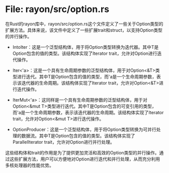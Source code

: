 # File: rayon/src/option.rs

在Rust的rayon库中，rayon/src/option.rs这个文件定义了一些关于Option类型的扩展方法。具体来说，该文件中定义了一些扩展trait和struct，以支持Option类型的并行操作。

- IntoIter<T>：这是一个泛型结构体，用于将Option<T>类型转换为迭代器。其中T是Option包含的值的类型。该结构体实现了Iterator trait，允许对Option进行迭代操作。

- Iter<'a>：这是一个具有生命周期参数的泛型结构体，用于对Option<&T>类型进行迭代。其中T是Option包含的值的类型，而'a是一个生命周期参数，表示该迭代器的生命周期。该结构体实现了Iterator trait，允许对Option<&T>进行迭代操作。

- IterMut<'a>：这同样是一个具有生命周期参数的泛型结构体，用于对Option<&mut T>类型进行迭代。其中T是Option包含的可变引用的类型，而'a是一个生命周期参数，表示该迭代器的生命周期。该结构体实现了Iterator trait，允许对Option<&mut T>进行迭代操作。

- OptionProducer<T>：这是一个泛型结构体，用于将Option<T>类型转换为可并行处理的数据流。其中T是Option包含的值的类型。该结构体实现了ParallelIterator trait，允许对Option进行并行处理。

这些结构体和trait的作用是为了提供更加灵活和高效的Option类型的并行操作。通过这些扩展方法，用户可以方便地对Option进行迭代和并行处理，从而充分利用多核处理器的性能优势。

